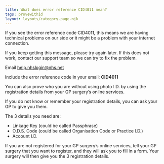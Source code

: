 ```yaml
---
title: What does error reference CID4011 mean?
tags: provewithid
layout: layouts/category-page.njk
---
```


If you see the error reference code CID4011, this means we are having technical problems on our side or it might be a problem with your internet connection.

If you keep getting this message, please try again later. If this does not work, contact our support team so we can try to fix the problem.

Email help.nhslogin@nhs.net

Include the error reference code in your email: **CID4011**

You can also prove who you are without using photo I.D. by using the registration details from your GP surgery’s online services.

If you do not know or remember your registration details, you can ask your GP to give you them.

The 3 details you need are:
* Linkage Key (could be called Passphrase)
* O.D.S. Code (could be called Organisation Code or Practice I.D.)
* Account I.D.

If you are not registered for your GP surgery’s online services, tell your GP surgery that you want to register, and they will ask you to fill in a form. Your surgery will then give you the 3 registration details.